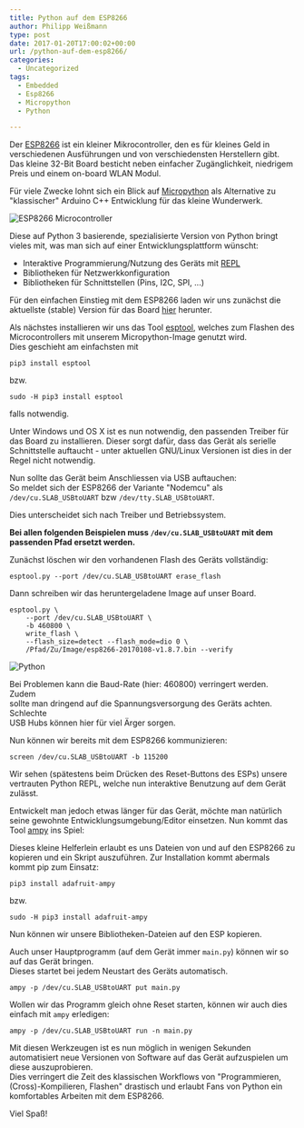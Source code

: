 ```yaml
---
title: Python auf dem ESP8266
author: Philipp Weißmann
type: post
date: 2017-01-20T17:00:02+00:00
url: /python-auf-dem-esp8266/
categories:
  - Uncategorized
tags:
  - Embedded
  - Esp8266
  - Micropython
  - Python

---
```

Der [ESP8266][1] ist ein kleiner Mikrocontroller, den es für kleines Geld in verschiedenen Ausführungen und von verschiedensten Herstellern gibt.  
Das kleine 32-Bit Board besticht neben einfacher Zugänglichkeit, niedrigem Preis und einem on-board WLAN Modul.

Für viele Zwecke lohnt sich ein Blick auf [Micropython][2] als Alternative zu "klassischer" Arduino C++ Entwicklung für das kleine Wunderwerk.

<img decoding="async" src="https://philipp-weissmann.de/wp-content/uploads/2017/01/esp8266.jpg" alt="ESP8266 Microcontroller" /> 

Diese auf Python 3 basierende, spezialisierte Version von Python bringt vieles mit, was man sich auf einer Entwicklungsplattform wünscht:

  * Interaktive Programmierung/Nutzung des Geräts mit [REPL][3]
  * Bibliotheken für Netzwerkkonfiguration
  * Bibliotheken für Schnittstellen (Pins, I2C, SPI, ...)  
    <!--more-->

Für den einfachen Einstieg mit dem ESP8266 laden wir uns zunächst die aktuellste (stable) Version für das Board [hier][4] herunter.

Als nächstes installieren wir uns das Tool [esptool][5], welches zum Flashen des Microcontrollers mit unserem Micropython-Image genutzt wird.  
Dies geschieht am einfachsten mit 

    pip3 install esptool

bzw.

    sudo -H pip3 install esptool

falls notwendig.

Unter Windows und OS X ist es nun notwendig, den passenden Treiber für das Board zu installieren. Dieser sorgt dafür, dass das Gerät als serielle Schnittstelle auftaucht - unter aktuellen GNU/Linux Versionen ist dies in der Regel nicht notwendig.

Nun sollte das Gerät beim Anschliessen via USB auftauchen:  
So meldet sich der ESP8266 der Variante "Nodemcu" als  
`/dev/cu.SLAB_USBtoUART` bzw `/dev/tty.SLAB_USBtoUART`.

Dies unterscheidet sich nach Treiber und Betriebssystem. 

**Bei allen folgenden Beispielen muss `/dev/cu.SLAB_USBtoUART` mit dem passenden Pfad ersetzt werden.**

Zunächst löschen wir den vorhandenen Flash des Geräts vollständig:

    esptool.py --port /dev/cu.SLAB_USBtoUART erase_flash

Dann schreiben wir das heruntergeladene Image auf unser Board.

    esptool.py \
        --port /dev/cu.SLAB_USBtoUART \
        -b 460800 \
        write_flash \
        --flash_size=detect --flash_mode=dio 0 \
        /Pfad/Zu/Image/esp8266-20170108-v1.8.7.bin --verify

<img decoding="async" src="https://philipp-weissmann.de/wp-content/uploads/2019/04/python-1024x683.jpg" alt="Python" /> 

Bei Problemen kann die Baud-Rate (hier: 460800) verringert werden. Zudem  
sollte man dringend auf die Spannungsversorgung des Geräts achten. Schlechte  
USB Hubs können hier für viel Ärger sorgen.

Nun können wir bereits mit dem ESP8266 kommunizieren:

    screen /dev/cu.SLAB_USBtoUART -b 115200

Wir sehen (spätestens beim Drücken des Reset-Buttons des ESPs) unsere vertrauten Python REPL, welche nun interaktive Benutzung auf dem Gerät zulässt.

Entwickelt man jedoch etwas länger für das Gerät, möchte man natürlich seine gewohnte Entwicklungsumgebung/Editor einsetzen. Nun kommt das Tool [ampy][6] ins Spiel:

Dieses kleine Helferlein erlaubt es uns Dateien von und auf den ESP8266 zu  
kopieren und ein Skript auszuführen. Zur Installation kommt abermals kommt pip zum Einsatz:

    pip3 install adafruit-ampy

bzw.

    sudo -H pip3 install adafruit-ampy

Nun können wir unsere Bibliotheken-Dateien auf den ESP kopieren.

Auch unser Hauptprogramm (auf dem Gerät immer `main.py`) können wir so auf das Gerät bringen.  
Dieses startet bei jedem Neustart des Geräts automatisch.

    ampy -p /dev/cu.SLAB_USBtoUART put main.py

Wollen wir das Programm gleich ohne Reset starten, können wir auch dies einfach mit `ampy` erledigen:

    ampy -p /dev/cu.SLAB_USBtoUART run -n main.py

Mit diesen Werkzeugen ist es nun möglich in wenigen Sekunden automatisiert neue Versionen von Software auf das Gerät aufzuspielen um diese auszuprobieren.  
Dies verringert die Zeit des klassischen Workflows von "Programmieren, (Cross)-Kompilieren, Flashen" drastisch und erlaubt Fans von Python ein komfortables Arbeiten mit dem ESP8266.

Viel Spaß!

 [1]: https://de.wikipedia.org/wiki/ESP8266
 [2]: https://micropython.org/
 [3]: https://en.wikipedia.org/wiki/Read%E2%80%93eval%E2%80%93print_loop
 [4]: https://micropython.org/download
 [5]: https://github.com/espressif/esptool
 [6]: https://github.com/adafruit/ampy
